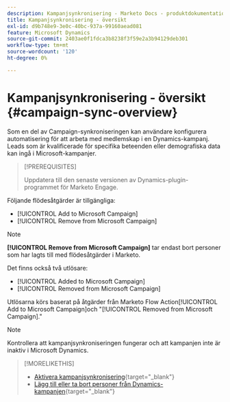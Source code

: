 ```yaml
---
description: Kampanjsynkronisering - Marketo Docs - produktdokumentation
title: Kampanjsynkronisering - översikt
exl-id: d9b748e9-3e0c-40bc-937a-99160aead081
feature: Microsoft Dynamics
source-git-commit: 2403ae0f1fdca3b8238f3f59e2a3b94129deb301
workflow-type: tm+mt
source-wordcount: '120'
ht-degree: 0%

---
```


# Kampanjsynkronisering - översikt {#campaign-sync-overview}

Som en del av Campaign-synkroniseringen kan användare konfigurera automatisering för att arbeta med medlemskap i en Dynamics-kampanj. Leads som är kvalificerade för specifika beteenden eller demografiska data kan ingå i Microsoft-kampanjer.

>[!PREREQUISITES]
>
>Uppdatera till den senaste versionen av Dynamics-plugin-programmet för Marketo Engage.

Följande flödesåtgärder är tillgängliga:

* [!UICONTROL Add to Microsoft Campaign]
* [!UICONTROL Remove from Microsoft Campaign]

>[!NOTE]
>
>**[!UICONTROL Remove from Microsoft Campaign]** tar endast bort personer som har lagts till med flödesåtgärder i Marketo.

Det finns också två utlösare:

* [!UICONTROL Added to Microsoft Campaign]
* [!UICONTROL Removed from Microsoft Campaign]

Utlösarna körs baserat på åtgärder från Marketo Flow Action[!UICONTROL Add to Microsoft Campaign]och &quot;[!UICONTROL Removed from Microsoft Campaign].&quot;

>[!NOTE]
>
>Kontrollera att kampanjsynkroniseringen fungerar och att kampanjen inte är inaktiv i Microsoft Dynamics.

>[!MORELIKETHIS]
>
>* [Aktivera kampanjsynkronisering](/help/marketo/product-docs/crm-sync/microsoft-dynamics-sync/microsoft-dynamics-sync-details/enable-campaign-sync.md){target="_blank"}
>* [Lägg till eller ta bort personer från Dynamics-kampanjen](/help/marketo/product-docs/core-marketo-concepts/smart-campaigns/microsoft-dynamics-flow-actions/add-or-remove-people-from-your-dynamics-campaign.md){target="_blank"}
